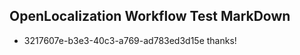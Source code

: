## OpenLocalization Workflow Test MarkDown
* 3217607e-b3e3-40c3-a769-ad783ed3d15e thanks!

<!--HONumber=Sep16_HO1-->


